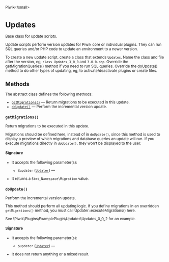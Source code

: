 <small>Piwik\</small>

Updates
=======

Base class for update scripts.

Update scripts perform version updates for Piwik core or individual plugins. They can run
SQL queries and/or PHP code to update an environment to a newer version.

To create a new update script, create a class that extends `Updates`. Name the class and file
after the version, eg, `class Updates_3_0_0` and `3.0.0.php`. Override the getMigrationQueries()
method if you need to run SQL queries. Override the [doUpdate()](/api-reference/Piwik/Updates#doupdate) method to do other types
of updating, eg, to activate/deactivate plugins or create files.

Methods
-------

The abstract class defines the following methods:

- [`getMigrations()`](#getmigrations) &mdash; Return migrations to be executed in this update.
- [`doUpdate()`](#doupdate) &mdash; Perform the incremental version update.

<a name="getmigrations" id="getmigrations"></a>
<a name="getMigrations" id="getMigrations"></a>
### `getMigrations()`

Return migrations to be executed in this update.

Migrations should be defined here, instead of in `doUpdate()`, since this method is used to display a preview
of which migrations and database queries an update will run. If you execute migrations directly in `doUpdate()`,
they won't be displayed to the user.

#### Signature

-  It accepts the following parameter(s):
    - `$updater` ([`Updater`](../Piwik/Updater.md)) &mdash;
      
- It returns a `Stmt_Namespace\Migration` value.

<a name="doupdate" id="doupdate"></a>
<a name="doUpdate" id="doUpdate"></a>
### `doUpdate()`

Perform the incremental version update.

This method should perform all updating logic. If you define migrations in an overridden `getMigrations()`
method, you must call Updater::executeMigrations() here.

See \Piwik\Plugins\ExamplePlugin\Updates\Updates\_0\_0\_2 for an example.

#### Signature

-  It accepts the following parameter(s):
    - `$updater` ([`Updater`](../Piwik/Updater.md)) &mdash;
      
- It does not return anything or a mixed result.

